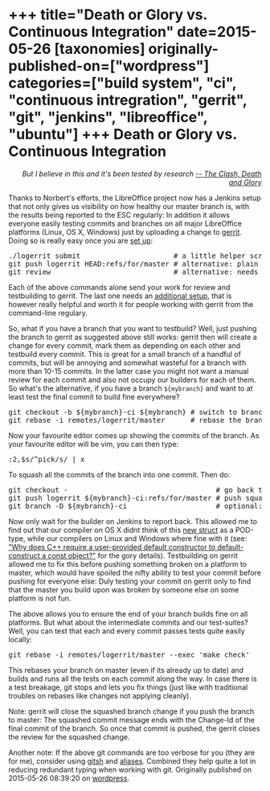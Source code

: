 +++
title="Death or Glory vs. Continuous Integration"
date=2015-05-26
[taxonomies]
originally-published-on=["wordpress"]
categories=["build system", "ci", "continuous intregration", "gerrit", "git", "jenkins", "libreoffice", "ubuntu"]
+++
Death or Glory vs. Continuous Integration
=========================================

<p style="text-align:right;"><em>But I believe in this and it's been tested by research</em>
<a href="https://www.youtube.com/watch?v=MwzMuuGOsVI"><em> -- The Clash, Death and Glory</em></a></p>
<p style="text-align:left;">Thanks to Norbert's efforts, the LibreOffice project now has a Jenkins setup that not only gives us visibility on how healthy our master branch is, with the results being reported to the ESC regularly: In addition it allows everyone easily testing commits and branches on all major LibreOffice platforms (Linux, OS X, Windows) just by uploading a change to <a href="https://gerrit.libreoffice.org/">gerrit</a>. Doing so is really easy once you are <a href="https://wiki.documentfoundation.org/Gerrit#Setting_Yourself_Up_For_Gerrit">set up</a>:</p>

<pre>./logerrit submit                      # a little helper script in our repo
git push logerrit HEAD:refs/for/master # alternative: plain old git
git review                             # alternative: needs to install the git-review addon</pre>
Each of the above commands alone send your work for review and testbuilding to gerrit. The last one needs an <a href="https://wiki.documentfoundation.org/Development/GitReview">additional setup</a>, that is however really helpful and worth it for people working with gerrit from the command-line regulary.

So, what if you have a branch that you want to testbuild? Well, just pushing the branch to gerrit as suggested above still works: gerrit then will create a change for every commit, mark them as depending on each other and testbuild every commit. This is great for a small branch of a handful of commits, but will be annoying and somewhat wasteful for a branch with more than 10-15 commits. In the latter case you might not want a manual review for each commit and also not occupy our builders for each of them. So what's the alternative, if you have a branch <code>${mybranch}</code> and want to at least test the final commit to build fine everywhere?
<pre>git checkout -b ${mybranch}-ci ${mybranch} # switch to branch ${mybranch}-ci
git rebase -i remotes/logerrit/master      # rebase the branch on master interactively</pre>
Now your favourite editor comes up showing the commits of the branch. As your favourite editor will be vim, you can then type:
<pre>:2,$s/^pick/s/ | x</pre>
To squash all the commits of the branch into one commit. Then do:
<pre>git checkout -                                   # go back to whatever branch we where on before
git push logerrit ${mybranch}-ci:refs/for/master # push squashed branch to gerrit for testbuilding
git branch -D ${mybranch}-ci                     # optional: delete squashed branch locally</pre>
Now only wait for the builder on Jenkins to report back. This allowed me to find out that our compiler on OS X didnt think of this <a href="https://gerrit.libreoffice.org/#/c/15892/1/sw/inc/unocrsr.hxx">new struct</a> as a POD-type, while our compilers on Linux and Windows where fine with it (see: <a class="question-hyperlink" href="http://stackoverflow.com/questions/7411515/why-does-c-require-a-user-provided-default-constructor-to-default-construct-a">"Why does C++ require a user-provided default constructor to default-construct a const object?"</a> for the gory details). Testbuilding on gerrit allowed me to fix this before pushing something broken on a platform to master, which would have spoiled the nifty ability to test your commit before pushing for everyone else: Duly testing your commit on gerrit only to find that the master you build upon was broken by someone else on some platform is not fun.

The above allows you to ensure the end of your branch builds fine on all platforms. But what about the intermediate commits and our test-suites? Well, you can test that each and every commit passes tests quite easily locally:
<pre>git rebase -i remotes/logerrit/master --exec 'make check'</pre>
This rebases your branch on master (even if its already up to date) and builds and runs all the tests on each commit along the way. In case there is a test breakage, git stops and lets you fix things (just like with traditional troubles on rebases like changes not applying cleanly).

Note: gerrit will close the squashed branch change if you push the branch to master: The squashed commit message ends with the Change-Id of the final commit of the branch. So once that commit is pushed, the gerrit closes the review for the squashed change.

Another note: If the above git commands are too verbose for you (they are for me), consider using <a href="https://github.com/thoughtbot/gitsh">gitsh</a> and <a href="http://githowto.com/aliases">aliases</a>. Combined they help quite a lot in reducing redundant typing when working with git.
Originally published on 2015-05-26 08:39:20 on [wordpress](https://skyfromme.wordpress.com/2015/05/26/death-or-glory-vs-continuous-integration/).
